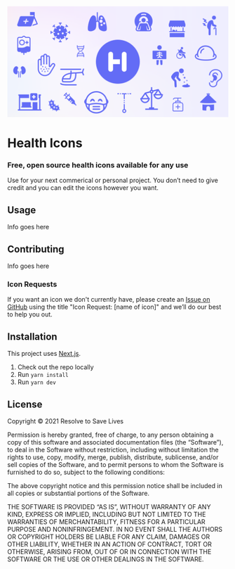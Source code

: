 ![Health Icons Promo Graphic](https://github.com/resolvetosavelives/healthicons/blob/main/public/og_image.png?raw=true)

# Health Icons

### Free, open source health icons available for any use

Use for your next commerical or personal project. You don’t need to give credit and you can edit the icons however you want.

## Usage

Info goes here

## Contributing

Info goes here

### Icon Requests

If you want an icon we don't currently have, please create an [Issue on GitHub](https://github.com/resolvetosavelives/healthicons/issues) using the title "Icon Request: [name of icon]" and we’ll do our best to help you out.

## Installation

This project uses [Next.js](https://nextjs.org).

1. Check out the repo locally
2. Run `yarn install`
3. Run `yarn dev`

## License

Copyright © 2021 Resolve to Save Lives

Permission is hereby granted, free of charge, to any person obtaining a copy of this software and associated documentation files (the “Software”), to deal in the Software without restriction, including without limitation the rights to use, copy, modify, merge, publish, distribute, sublicense, and/or sell copies of the Software, and to permit persons to whom the Software is furnished to do so, subject to the following conditions:

The above copyright notice and this permission notice shall be included in all copies or substantial portions of the Software.

THE SOFTWARE IS PROVIDED “AS IS”, WITHOUT WARRANTY OF ANY KIND, EXPRESS OR IMPLIED, INCLUDING BUT NOT LIMITED TO THE WARRANTIES OF MERCHANTABILITY, FITNESS FOR A PARTICULAR PURPOSE AND NONINFRINGEMENT. IN NO EVENT SHALL THE AUTHORS OR COPYRIGHT HOLDERS BE LIABLE FOR ANY CLAIM, DAMAGES OR OTHER LIABILITY, WHETHER IN AN ACTION OF CONTRACT, TORT OR OTHERWISE, ARISING FROM, OUT OF OR IN CONNECTION WITH THE SOFTWARE OR THE USE OR OTHER DEALINGS IN THE SOFTWARE.

